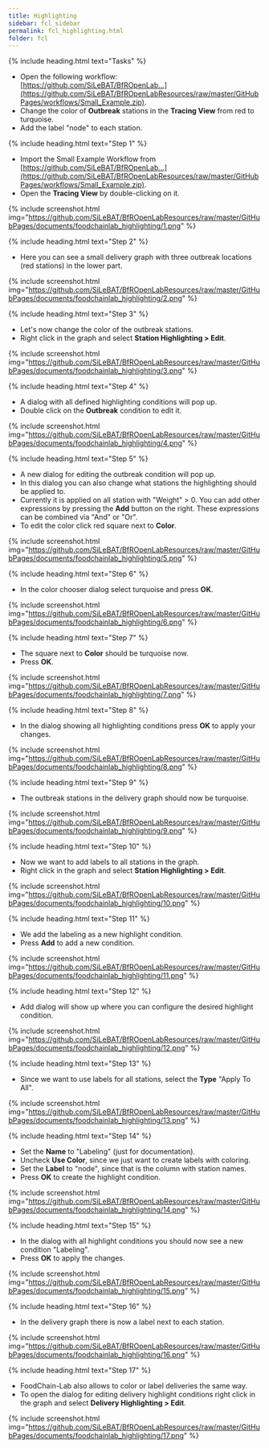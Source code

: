 ```yaml
---
title: Highlighting
sidebar: fcl_sidebar
permalink: fcl_highlighting.html
folder: fcl
---
```


{% include heading.html text="Tasks" %}

 * Open the following workflow: [https://github.com/SiLeBAT/BfROpenLab...](https://github.com/SiLeBAT/BfROpenLabResources/raw/master/GitHubPages/workflows/Small_Example.zip).
 * Change the color of **Outbreak** stations in the **Tracing View** from red to turquoise.
 * Add the label "node" to each station.

{% include heading.html text="Step 1" %}

 * Import the Small Example Workflow from [https://github.com/SiLeBAT/BfROpenLab...](https://github.com/SiLeBAT/BfROpenLabResources/raw/master/GitHubPages/workflows/Small_Example.zip).
 * Open the **Tracing View** by double-clicking on it.

{% include screenshot.html img="https://github.com/SiLeBAT/BfROpenLabResources/raw/master/GitHubPages/documents/foodchainlab_highlighting/1.png" %}

{% include heading.html text="Step 2" %}

 * Here you can see a small delivery graph with three outbreak locations (red stations) in the lower part.

{% include screenshot.html img="https://github.com/SiLeBAT/BfROpenLabResources/raw/master/GitHubPages/documents/foodchainlab_highlighting/2.png" %}

{% include heading.html text="Step 3" %}

 * Let's now change the color of the outbreak stations.
 * Right click in the graph and select **Station Highlighting > Edit**.

{% include screenshot.html img="https://github.com/SiLeBAT/BfROpenLabResources/raw/master/GitHubPages/documents/foodchainlab_highlighting/3.png" %}

{% include heading.html text="Step 4" %}

 * A dialog with all defined highlighting conditions will pop up.
 * Double click on the **Outbreak** condition to edit it.

{% include screenshot.html img="https://github.com/SiLeBAT/BfROpenLabResources/raw/master/GitHubPages/documents/foodchainlab_highlighting/4.png" %}

{% include heading.html text="Step 5" %}

 * A new dialog for editing the outbreak condition will pop up.
 * In this dialog you can also change what stations the highlighting should be applied to.
 * Currently it is applied on all station with "Weight" > 0. You can add other expressions by pressing the **Add** button on the right. These expressions can be combined via "And" or "Or".
 * To edit the color click red square next to **Color**.

{% include screenshot.html img="https://github.com/SiLeBAT/BfROpenLabResources/raw/master/GitHubPages/documents/foodchainlab_highlighting/5.png" %}

{% include heading.html text="Step 6" %}

 * In the color chooser dialog select turquoise and press **OK**.

{% include screenshot.html img="https://github.com/SiLeBAT/BfROpenLabResources/raw/master/GitHubPages/documents/foodchainlab_highlighting/6.png" %}

{% include heading.html text="Step 7" %}

 * The square next to **Color** should be turquoise now.
 * Press **OK**.

{% include screenshot.html img="https://github.com/SiLeBAT/BfROpenLabResources/raw/master/GitHubPages/documents/foodchainlab_highlighting/7.png" %}

{% include heading.html text="Step 8" %}

 * In the dialog showing all highlighting conditions press **OK** to apply your changes.

{% include screenshot.html img="https://github.com/SiLeBAT/BfROpenLabResources/raw/master/GitHubPages/documents/foodchainlab_highlighting/8.png" %}

{% include heading.html text="Step 9" %}

 * The outbreak stations in the delivery graph should now be turquoise.

{% include screenshot.html img="https://github.com/SiLeBAT/BfROpenLabResources/raw/master/GitHubPages/documents/foodchainlab_highlighting/9.png" %}

{% include heading.html text="Step 10" %}

 * Now we want to add labels to all stations in the graph.
 * Right click in the graph and select **Station Highlighting > Edit**.

{% include screenshot.html img="https://github.com/SiLeBAT/BfROpenLabResources/raw/master/GitHubPages/documents/foodchainlab_highlighting/10.png" %}

{% include heading.html text="Step 11" %}

 * We add the labeling as a new highlight condition.
 * Press **Add** to add a new condition.

{% include screenshot.html img="https://github.com/SiLeBAT/BfROpenLabResources/raw/master/GitHubPages/documents/foodchainlab_highlighting/11.png" %}

{% include heading.html text="Step 12" %}

 * Add dialog will show up where you can configure the desired highlight condition.

{% include screenshot.html img="https://github.com/SiLeBAT/BfROpenLabResources/raw/master/GitHubPages/documents/foodchainlab_highlighting/12.png" %}

{% include heading.html text="Step 13" %}

 * Since we want to use labels for all stations, select the **Type** "Apply To All".

{% include screenshot.html img="https://github.com/SiLeBAT/BfROpenLabResources/raw/master/GitHubPages/documents/foodchainlab_highlighting/13.png" %}

{% include heading.html text="Step 14" %}

 * Set the **Name** to "Labeling" (just for documentation).
 * Uncheck **Use Color**, since we just want to create labels with coloring.
 * Set the **Label** to "node", since that is the column with station names.
 * Press **OK** to create the highlight condition.

{% include screenshot.html img="https://github.com/SiLeBAT/BfROpenLabResources/raw/master/GitHubPages/documents/foodchainlab_highlighting/14.png" %}

{% include heading.html text="Step 15" %}

 * In the dialog with all highlight conditions you should now see a new condition "Labeling".
 * Press **OK** to apply the changes.

{% include screenshot.html img="https://github.com/SiLeBAT/BfROpenLabResources/raw/master/GitHubPages/documents/foodchainlab_highlighting/15.png" %}

{% include heading.html text="Step 16" %}

 * In the delivery graph there is now a label next to each station.

{% include screenshot.html img="https://github.com/SiLeBAT/BfROpenLabResources/raw/master/GitHubPages/documents/foodchainlab_highlighting/16.png" %}

{% include heading.html text="Step 17" %}

 * FoodChain-Lab also allows to color or label deliveries the same way.
 * To open the dialog for editing delivery highlight conditions right click in the graph and select **Delivery Highlighting > Edit**.

{% include screenshot.html img="https://github.com/SiLeBAT/BfROpenLabResources/raw/master/GitHubPages/documents/foodchainlab_highlighting/17.png" %}
